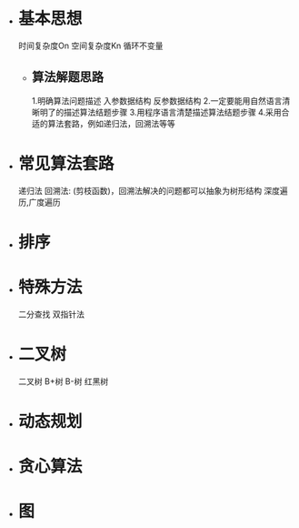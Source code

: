 - # 基本思想
  时间复杂度On
  空间复杂度Kn
  循环不变量
	- ## 算法解题思路
	  1.明确算法问题描述
	  入参数据结构
	  反参数据结构
	  2.一定要能用自然语言清晰明了的描述算法结题步骤
	  3.用程序语言清楚描述算法结题步骤
	  4.采用合适的算法套路，例如递归法，回溯法等等
- # 常见算法套路
  递归法
  回溯法: (剪枝函数)，回溯法解决的问题都可以抽象为树形结构
  深度遍历,广度遍历
- # 排序
- # 特殊方法
  二分查找
  双指针法
- # 二叉树
  二叉树
  B+树
  B-树
  红黑树
- # 动态规划
- # 贪心算法
- # 图